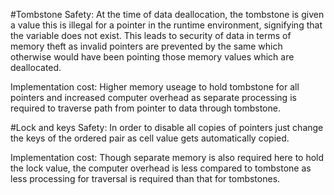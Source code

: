 #Tombstone
Safety: At the time of data deallocation, the tombstone is given a value this is illegal for a pointer in the runtime environment, signifying that the variable does not exist. This leads to security of data in terms of memory theft as invalid pointers are prevented by the same which otherwise would have been pointing those memory values which are deallocated.

Implementation cost: Higher memory useage to hold tombstone for all pointers and increased computer overhead as separate processing is required to traverse path from pointer to data through tombstone.

#Lock and keys
Safety: In order to disable all copies of pointers just change the keys of the ordered pair as cell value gets automatically copied.

Implementation cost: Though separate memory is also required here to hold the lock value, the computer overhead is less compared to tombstone as less processing for traversal is required than that for tombstones.